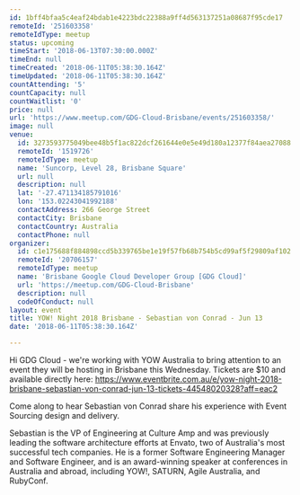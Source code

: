 ```yaml
---
id: 1bff4bfaa5c4eaf24bdab1e4223bdc22388a9ff4d563137251a08687f95cde17
remoteId: '251603358'
remoteIdType: meetup
status: upcoming
timeStart: '2018-06-13T07:30:00.000Z'
timeEnd: null
timeCreated: '2018-06-11T05:38:30.164Z'
timeUpdated: '2018-06-11T05:38:30.164Z'
countAttending: '5'
countCapacity: null
countWaitlist: '0'
price: null
url: 'https://www.meetup.com/GDG-Cloud-Brisbane/events/251603358/'
image: null
venue:
  id: 3273593775049bee48b5f1ac822dcf261644e0e5e49d180a12377f84aea27088
  remoteId: '1519726'
  remoteIdType: meetup
  name: 'Suncorp, Level 28, Brisbane Square'
  url: null
  description: null
  lat: '-27.471134185791016'
  lon: '153.02243041992188'
  contactAddress: 266 George Street
  contactCity: Brisbane
  contactCountry: Australia
  contactPhone: null
organizer:
  id: c1e175688f884898ccd5b339765be1e19f57fb68b754b5cd99af5f29809af102
  remoteId: '20706157'
  remoteIdType: meetup
  name: 'Brisbane Google Cloud Developer Group [GDG Cloud]'
  url: 'https://meetup.com/GDG-Cloud-Brisbane'
  description: null
  codeOfConduct: null
layout: event
title: YOW! Night 2018 Brisbane - Sebastian von Conrad - Jun 13
date: '2018-06-11T05:38:30.164Z'

---
```

<p>Hi GDG Cloud - we're working with YOW Australia to bring attention to an event they will be hosting in Brisbane this Wednesday. Tickets are $10 and available directly here: <a href="https://www.eventbrite.com.au/e/yow-night-2018-brisbane-sebastian-von-conrad-jun-13-tickets-44548020328?aff=eac2" class="linkified">https://www.eventbrite.com.au/e/yow-night-2018-brisbane-sebastian-von-conrad-jun-13-tickets-44548020328?aff=eac2</a></p> <p>Come along to hear Sebastian von Conrad share his experience with Event Sourcing design and delivery.</p> <p>Sebastian is the VP of Engineering at Culture Amp and was previously leading the software architecture efforts at Envato, two of Australia's most successful tech companies. He is a former Software Engineering Manager and Software Engineer, and is an award-winning speaker at conferences in Australia and abroad, including YOW!, SATURN, Agile Australia, and RubyConf.</p>
